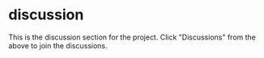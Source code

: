 # discussion
This is the discussion section for the project. Click "Discussions" from the above to join the discussions.
